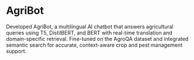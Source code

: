 # AgriBot
Developed AgriBot, a multilingual AI chatbot that answers agricultural queries using T5, DistilBERT, and BERT with real-time translation and domain-specific retrieval. Fine-tuned on the AgroQA dataset and integrated semantic search for accurate, context-aware crop and pest management support.
